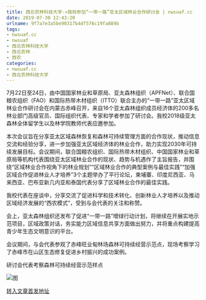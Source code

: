 ```yaml
---
title: 西北农林科技大学->我校参加“一带一路”亚太区域林业合作研讨会 | nwsuaf.cc
date: 2019-07-30 12:43:20
urlname: 9f7a7e3a5be90317b4df576c19fa889b
tags: 
- nwsuaf.cc
- nwsuaf
- 西北农林科技大学
- 西北农林
- 西农
categories:
- nwsuaf.cc
- 西北农林科技大学
---
```



7月22日至24日，由中国国家林业和草原局、亚太森林组织（APFNet）、联合国粮农组织（FAO）和国际热带木材组织（ITTO）联合主办的“一带一路”亚太区域林业合作研讨会在内蒙古赤峰召开，来自16个亚太森林组织成员经济体的200多名林业部门高级官员、国际组织代表、专家和学者参加了研讨会。我校2018级亚太森林全体留学生以及林学院教师代表应邀参加。

本次会议旨在分享亚太区域森林恢复和森林可持续管理方面的合作现状，推动信息交流和经验分享，进一步加强亚太区域经济体的林业合作，助力实现2030年可持续发展目标。会议期间，联合国粮农组织、国际热带木材组织、中国国家林业和草原局等机构代表围绕亚太区域林业合作的现状、趋势与机遇作了主旨报告，并围绕“区域林业合作视角下的林业规划”“区域林业合作的典型案例与最佳实践”“加强区域合作促进林业人才培养”3个主题举办了平行论坛，柬埔寨、印度尼西亚、马来西亚、巴布亚新几内亚和泰国代表分享了区域林业合作的最佳实践。

我校代表在座谈中，分享交流了促进科学和技术转化、创新林业人才培养以及推动区域经济发展的“西农模式”，受到与会代表的关注和称赞。

会上，亚太森林组织还发布了促进“一带一路”增绿行动计划，将继续在开展实地示范项目，区域政策对话，务实能力区域信息共享方面做出努力，并将重点构建提高青少年生态文明意识的平台。

会议期间，与会代表参观了赤峰旺业甸林场森林可持续经营示范点，现场考察学习了赤峰市在山区生态修复促进乡村振兴的成功案例。

研讨会代表考察森林可持续经营示范样点



![图](https://news.nwsuaf.edu.cn/images/content/2019-07/20190730093748524601.jpg)

[转入文章首发地址](https://news.nwsuaf.edu.cn/xnxw/91193.htm)